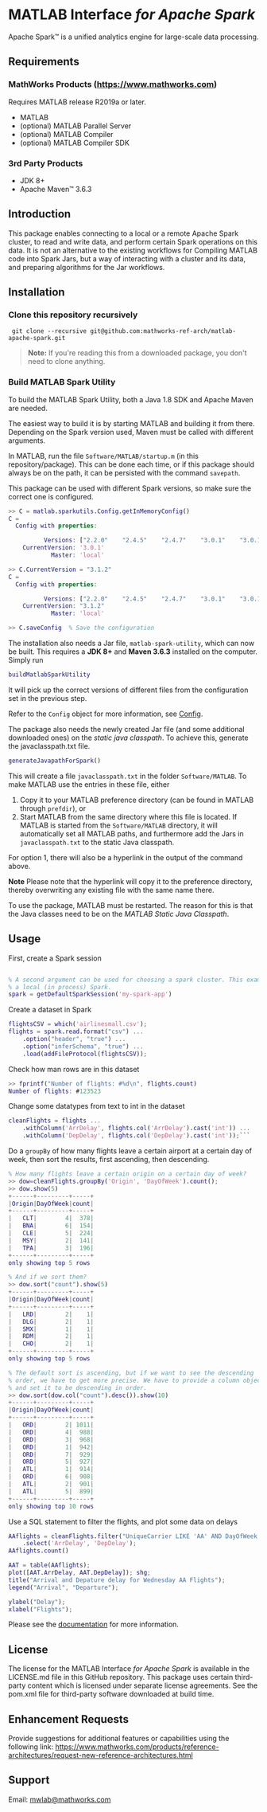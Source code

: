 # MATLAB Interface *for Apache Spark*

Apache Spark™ is a unified analytics engine for large-scale data processing.

## Requirements
### MathWorks Products (https://www.mathworks.com)
Requires MATLAB release R2019a or later.
* MATLAB
* (optional) MATLAB Parallel Server
* (optional) MATLAB Compiler
* (optional) MATLAB Compiler SDK

### 3rd Party Products

* JDK 8+
* Apache Maven™ 3.6.3

## Introduction

This package enables connecting to a local or a remote Apache Spark cluster,
to read and write data, and perform certain Spark operations on this data.
It is not an alternative to the existing workflows for Compiling MATLAB code into
Spark Jars, but a way of interacting with a cluster and its data, and preparing
algorithms for the Jar workflows.

## Installation

### Clone this repository recursively

```
 git clone --recursive git@github.com:mathworks-ref-arch/matlab-apache-spark.git
```
> **Note:** If you're reading this from a downloaded package,
> you don't need to clone anything.

### Build MATLAB Spark Utility

To build the MATLAB Spark Utility, both a Java 1.8 SDK and Apache Maven are needed.

The easiest way to build it is by starting MATLAB and building it from there.
Depending on the Spark version used, Maven must be called with different arguments.

In MATLAB, run the file `Software/MATLAB/startup.m` (in this repository/package).
This can be done each time, or if this package should always be on the path, it can
be persisted with the command `savepath`.

This package can be used with different Spark versions, so make sure the correct one is
configured.

```matlab
>> C = matlab.sparkutils.Config.getInMemoryConfig()
C = 
  Config with properties:

          Versions: ["2.2.0"    "2.4.5"    "2.4.7"    "3.0.1"    "3.0.1-hadoop3.2"    "3.1.2"]
    CurrentVersion: '3.0.1'
            Master: 'local'

>> C.CurrentVersion = "3.1.2"
C = 
  Config with properties:

          Versions: ["2.2.0"    "2.4.5"    "2.4.7"    "3.0.1"    "3.0.1-hadoop3.2"    "3.1.2"]
    CurrentVersion: "3.1.2"
            Master: 'local'

>> C.saveConfig  % Save the configuration
```

The installation also needs a Jar file, `matlab-spark-utility`, which can now be built.
This requires a **JDK 8+** and **Maven 3.6.3** installed on the computer.
Simply run
```matlab
buildMatlabSparkUtility
```

It will pick up the correct versions of different files from the configuration set
in the previous step.

Refer to the `Config` object for more information, see [Config](Documentation/Config.md).

The package also needs the newly created Jar file (and some additional downloaded ones)
on the *static java classpath*. To achieve this, generate the javaclasspath.txt file.

```matlab
generateJavapathForSpark()
```

This will create a file `javaclasspath.txt` in the folder `Software/MATLAB`.
To make MATLAB use the entries in these file, either
1. Copy it to your MATLAB preference directory (can be found in MATLAB through `prefdir`), or
2. Start MATLAB from the same directory where this file is located. If MATLAB is started
from the `Software/MATLAB` directory, it will automatically set all MATLAB paths,
and furthermore add the Jars in `javaclasspath.txt` to the static Java classpath.

For option 1, there will also be a hyperlink in the output of the command above.

**Note** Please note that the hyperlink will copy it to the preference directory, thereby
overwriting any existing file with the same name there.

To use the package, MATLAB must be restarted. The reason for this is that the Java classes
need to be on the *MATLAB Static Java Classpath*.

## Usage

First, create a Spark session
```matlab

% A second argument can be used for choosing a spark cluster. This example uses
% a local (in process) Spark.
spark = getDefaultSparkSession('my-spark-app')
```
Create a dataset in Spark
```matlab
flightsCSV = which('airlinesmall.csv');
flights = spark.read.format("csv") ...
    .option("header", "true") ...
    .option("inferSchema", "true") ...
    .load(addFileProtocol(flightsCSV));
```

Check how man rows are in this dataset
```matlab
>> fprintf("Number of flights: #%d\n", flights.count)
Number of flights: #123523
```

Change some datatypes from text to int in the dataset
```matlab
cleanFlights = flights ...
    .withColumn('ArrDelay', flights.col('ArrDelay').cast('int')) ...
    .withColumn('DepDelay', flights.col('DepDelay').cast('int'));```
```

Do a `groupBy` of how many flights leave a certain airport at a certain day of week,
then sort the results, first ascending, then descending.
```matlab
% How many flights leave a certain origin on a certain day of week?
>> dow=cleanFlights.groupBy('Origin', 'DayOfWeek').count();
>> dow.show(5)
+------+---------+-----+
|Origin|DayOfWeek|count|
+------+---------+-----+
|   CLT|        4|  378|
|   BNA|        6|  154|
|   CLE|        5|  224|
|   MSY|        2|  141|
|   TPA|        3|  196|
+------+---------+-----+
only showing top 5 rows

% And if we sort them?
>> dow.sort("count").show(5)
+------+---------+-----+
|Origin|DayOfWeek|count|
+------+---------+-----+
|   LRD|        2|    1|
|   DLG|        2|    1|
|   SMX|        1|    1|
|   RDM|        2|    1|
|   CHO|        2|    1|
+------+---------+-----+
only showing top 5 rows

% The default sort is ascending, but if we want to see the descending 
% order, we have to get more precise. We have to provide a column object,
% and set it to be descending in order.
>> dow.sort(dow.col("count").desc()).show(10)
+------+---------+-----+
|Origin|DayOfWeek|count|
+------+---------+-----+
|   ORD|        2| 1011|
|   ORD|        4|  988|
|   ORD|        3|  968|
|   ORD|        1|  942|
|   ORD|        7|  929|
|   ORD|        5|  927|
|   ATL|        1|  914|
|   ORD|        6|  908|
|   ATL|        2|  901|
|   ATL|        5|  899|
+------+---------+-----+
only showing top 10 rows
```

Use a SQL statement to filter the flights, and plot some data on delays
```matlab
AAflights = cleanFlights.filter("UniqueCarrier LIKE 'AA' AND DayOfWeek = 3") ...
    .select('ArrDelay', 'DepDelay');
AAflights.count()

AAT = table(AAflights);
plot([AAT.ArrDelay, AAT.DepDelay]); shg;
title("Arrival and Depature delay for Wednesday AA Flights");
legend("Arrival", "Departure");

ylabel("Delay");
xlabel("Flights");
```

Please see the [documentation](Documentation/README.md) for more information.

## License

The license for the MATLAB Interface *for Apache Spark* is available in the LICENSE.md file in this GitHub repository.
This package uses certain third-party content which is licensed under separate license agreements.
See the pom.xml file for third-party software downloaded at build time.

## Enhancement Requests

Provide suggestions for additional features or capabilities using the following link:
https://www.mathworks.com/products/reference-architectures/request-new-reference-architectures.html

## Support

Email: mwlab@mathworks.com

[//]: #  (Copyright 2021 The MathWorks, Inc.)
